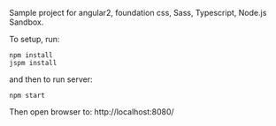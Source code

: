 Sample project for angular2, foundation css, Sass, Typescript, Node.js Sandbox.

To setup, run:

```
npm install
jspm install
```
and then to run server:

```
npm start
```

Then open browser to: http://localhost:8080/
